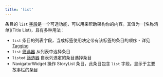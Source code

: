 ```yaml
---
title: 'list'
---
```


条目的 `list` [字段](TiddlerFields)是一个可选功能，可以用来帮助架构你的内容。其值为一[名称清单](Title List)，且有多种用法：

* `list` 条目的列表字段，当成标签使用决定带有该标签的条目的顺序 - 详见 [Tagging](#Tagging)
* `list` [筛选器](Filters) 从列表中选择条目
* `listed` [筛选器](Filters) 自表列选定的条目选择条目
* NavigatorWidget 操作 StoryList 条目，此条目包含 `list` 字段，显示于主要故事栏的条目
